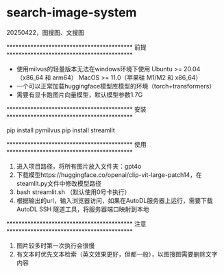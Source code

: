 # search-image-system
20250422，图搜图、文搜图

******************************************      前提     ******************************************

* 使用milvus的轻量版本无法在windows环境下使用
    Ubuntu >= 20.04（x86_64 和 arm64）
    MacOS >= 11.0（苹果硅 M1/M2 和 x86_64）
* 一个可以正常加载huggingface模型库模型的环境（torch+transformers）
* 需要有显卡跑图片向量模型，默认模型参数1.7G

******************************************      安装     ******************************************

pip install pymilvus
pip install streamlit

******************************************      使用     ******************************************

1. 进入项目路径，将所有图片放入文件夹：gpt4o
2. 下载模型https://huggingface.co/openai/clip-vit-large-patch14，在steamlit.py文件中修改模型路径
3. bash streamlit.sh  （默认使用0号卡执行）
4. 根据输出的url，输入浏览器访问，如果在AutoDL服务器上运行，需要下载AutoDL SSH 隧道工具，将服务器端口映射到本地


******************************************      注意     ******************************************
1. 图片较多时第一次执行会很慢
2. 有文本时优先文本检索（英文效果更好，但都一般），以图搜图需要删除文字内容
